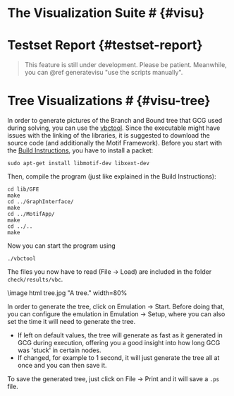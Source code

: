 # The Visualization Suite # {#visu}

# Testset Report {#testset-report}
> This feature is still under development. Please be patient.
> Meanwhile, you can @ref generatevisu "use the scripts manually".

# Tree Visualizations # {#visu-tree}
In order to generate pictures of the Branch and Bound tree that GCG used during solving, you can use the [vbctool](https://informatik.uni-koeln.de/ls-juenger/vbctool/). Since the executable might have issues with the linking of the libraries, it is suggested to download the source code (and additionally the Motif Framework). Before you start with the [Build Instructions](https://informatik.uni-koeln.de/fileadmin/projects/vbctool/INSTALL), you have to install a packet:

    sudo apt-get install libmotif-dev libxext-dev

Then, compile the program (just like explained in the Build Instructions):

    cd lib/GFE
    make
    cd ../GraphInterface/
    make
    cd ../MotifApp/
    make
    cd ../..
    make

Now you can start the program using

    ./vbctool

The files you now have to read (File -> Load) are included in the folder `check/results/vbc`.

\image html tree.jpg "A tree." width=80%

In order to generate the tree, click on Emulation -> Start. Before doing that, you can configure the emulation in Emulation -> Setup, where you can also set the time it will need to generate the tree.
- If left on default values, the tree will generate as fast as it generated in GCG during execution, offering you a good insight into how long GCG was 'stuck' in certain nodes.
- If changed, for example to 1 second, it will just generate the tree all at once and you can then save it.

To save the generated tree, just click on File -> Print and it will save a `.ps` file.
